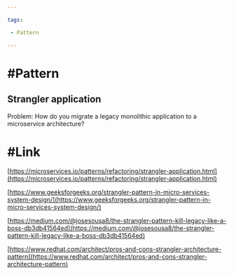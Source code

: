 ```yaml
---

tags:

 - Pattern

---
```





# #Pattern






## Strangler application




Problem: How do you migrate a legacy monolithic application to a microservice architecture?






# #Link 

[https://microservices.io/patterns/refactoring/strangler-application.html](https://microservices.io/patterns/refactoring/strangler-application.html)




[https://www.geeksforgeeks.org/strangler-pattern-in-micro-services-system-design/](https://www.geeksforgeeks.org/strangler-pattern-in-micro-services-system-design/)




[https://medium.com/@josesousa8/the-strangler-pattern-kill-legacy-like-a-boss-db3db41564ed](https://medium.com/@josesousa8/the-strangler-pattern-kill-legacy-like-a-boss-db3db41564ed)




[https://www.redhat.com/architect/pros-and-cons-strangler-architecture-pattern](https://www.redhat.com/architect/pros-and-cons-strangler-architecture-pattern)


